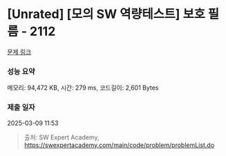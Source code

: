 # [Unrated] [모의 SW 역량테스트] 보호 필름 - 2112 

[문제 링크](https://swexpertacademy.com/main/code/problem/problemDetail.do?contestProbId=AV5V1SYKAaUDFAWu) 

### 성능 요약

메모리: 94,472 KB, 시간: 279 ms, 코드길이: 2,601 Bytes

### 제출 일자

2025-03-09 11:53



> 출처: SW Expert Academy, https://swexpertacademy.com/main/code/problem/problemList.do